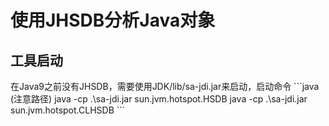 <h1>使用JHSDB分析Java对象</h1>
<h2>工具启动</h2>
在Java9之前没有JHSDB，需要使用JDK/lib/sa-jdi.jar来启动，启动命令
```java
  (注意路径)
  java -cp .\sa-jdi.jar sun.jvm.hotspot.HSDB
  java -cp .\sa-jdi.jar sun.jvm.hotspot.CLHSDB
```
  
